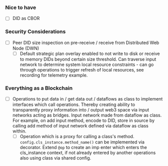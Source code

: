 ### Nice to have

- [ ] DID as CBOR

### Security Considerations

- [ ] Peer DID size inspection on pre-receive / receive from Distributed Web Node (DWN)
  - [ ] Default strategic plan overlay enabled to not write to disk or receive to memory DIDs beyond certain size threshold. Can traverse input network to determine system local resource constraints - can go through operations to trigger refresh of local resources, see recording for telemetry example.

### Everything as a Blockchain

- [ ] Operations to put data in / get data out / dataflows as class to implement interfaces which call operations. Thereby creating ability to transparently proxy information into / output web3 space via input networks acting as bridges. Input network made from dataflow as class. For example, on add input method, encode to DID, store in source by calling add method of input network defined via dataflow as class within.
  - [ ] Operation which is a proxy for calling a class's method. `config.cls_instance.method_name()` can be implemented via decorator. Extend `@op` to create an imp enter which enters the cls_instance context, if not already entered by another operations also using class via shared config.